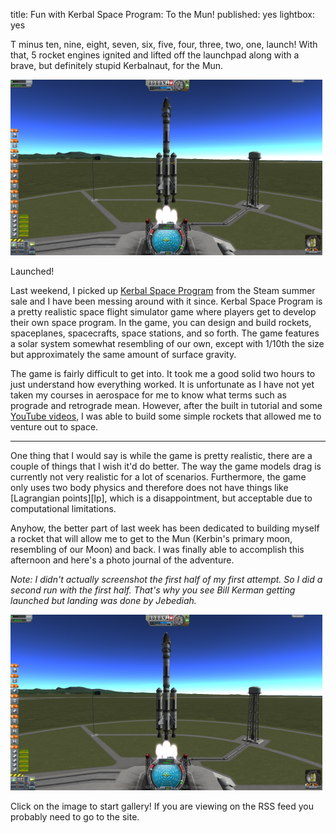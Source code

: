title: Fun with Kerbal Space Program: To the Mun!
published: yes
lightbox: yes

T minus ten, nine, eight, seven, six, five, four, three, two, one, launch! With
that, 5 rocket engines ignited and lifted off the launchpad along with a brave,
but definitely stupid Kerbalnaut, for the Mun.

<div class="center">
  <a href="/static/img/ksp-moon/01-launched.png" title="Launched!" rel="lightbox[aa]"><img src="/static/img/ksp-moon/thumbs/01-launched.png" /></a>
  <p>Launched!</p>
</div>

Last weekend, I picked up [Kerbal Space Program][ksp] from the Steam summer
sale and I have been messing around with it since. Kerbal Space Program is a
pretty realistic space flight simulator game where players get to develop their
own space program. In the game, you can design and build rockets, spaceplanes,
spacecrafts, space stations, and so forth. The game features a solar system
somewhat resembling of our own, except with 1/10th the size but approximately
the same amount of surface gravity.

[ksp]: https://kerbalspaceprogram.com/

The game is fairly difficult to get into. It took me a good solid two hours to
just understand how everything worked. It is unfortunate as I have not yet taken
my courses in aerospace for me to know what terms such as prograde and
retrograde mean. However, after the built in tutorial and some
[YouTube videos][yv], I was able to build some simple rockets that allowed me
to venture out to space.

[yv]: http://www.youtube.com/user/szyzyg

-------------------------------------------------------------------------------

One thing that I would say is while the game is pretty realistic, there are a
couple of things that I wish it'd do better. The way the game models drag is
currently not very realistic for a lot of scenarios. Furthermore, the game only
uses two body physics and therefore does not have things like
[Lagrangian points][lp], which is a disappointment, but acceptable due to
computational limitations.

Anyhow, the better part of last week has been dedicated to building myself a
rocket that will allow me to get to the Mun (Kerbin's primary moon, resembling
of our Moon) and back. I was finally able to accomplish this afternoon and
here's a photo journal of the adventure.

*Note: I didn't actually screenshot the first half of my first attempt. So I
did a second run with the first half. That's why you see Bill Kerman getting
launched but landing was done by Jebediah.*

<div class="center">
<a href="/static/img/ksp-moon/01-launched.png" title="Off the the Mun we go!" rel="lightbox[g]">
  <img src="/static/img/ksp-moon/thumbs/01-launched.png" />
</a>
<a href="/static/img/ksp-moon/02-ditching-stage-1.png" title="Ditching the first two rockets. This rocket uses fuel cross feed." rel="lightbox[g]">
</a>
<a href="/static/img/ksp-moon/03-gravity-turn.png" title="Gravity turn to get into orbit. It's pretty important." rel="lightbox[g]">
</a>
<a href="/static/img/ksp-moon/04-kerbin-orbit.png" title="We reached a stable orbit around Kerbin at 100km." rel="lightbox[g]">
</a>
<a href="/static/img/ksp-moon/05-to-the-mun.png" title="Finding a trajectory to the Mun." rel="lightbox[g]">
</a>
<a href="/static/img/ksp-moon/06-burning-to-moon.png" title="Burning to get away from Kerbin, with the Mun in sight!" rel="lightbox[g]">
</a>
<a href="/static/img/ksp-moon/07-ohai-mun.png" title="Ohai Mun! At this point we enter its Sphere of Influence." rel="lightbox[g]">
</a>
<a href="/static/img/ksp-moon/08-orbital-insertion.png" title="We have to slow down in order to insert ourselves into the Mun's orbit." rel="lightbox[g]">
</a>
<a href="/static/img/ksp-moon/09-orbital-insertion-burn.png" title="Burning to orbital insertion." rel="lightbox[g]">
</a>
<a href="/static/img/ksp-moon/10-slow-down-mun.png" title="Slowing down so I can get ready to land." rel="lightbox[g]">
</a>
<a href="/static/img/ksp-moon/11-munlanding.png" title="Landing trajectory is set!" rel="lightbox[g]">
</a>
<a href="/static/img/ksp-moon/12-ready-to-land-mun.png" title="Landing struts are out and we are almost there! :D" rel="lightbox[g]">
</a>
<a href="/static/img/ksp-moon/13-landed-on-mun.png" title="Landed on the Mun! Look at this lovely shot of the lander, the flag, the Mun, and Kerbin. :)" rel="lightbox[g]">
</a>
<a href="/static/img/ksp-moon/14-lift-off-mun.png" title="Lift off! From the Mun this time!" rel="lightbox[g]">
</a>
<a href="/static/img/ksp-moon/15-mun-orbit.png" title="On track to a Mun orbit so we can go home. Look at the lovely engine glow." rel="lightbox[g]">
</a>
<a href="/static/img/ksp-moon/16-leaving-mun.png" title="Trajectory all set for aerobraking back on Kerbin." rel="lightbox[g]">
</a>
<a href="/static/img/ksp-moon/17-bai-moon.png" title="One last look at the Mun!" rel="lightbox[g]">
</a>
<a href="/static/img/ksp-moon/18-hai-earth.png" title="Home. Isn't it lovely?" rel="lightbox[g]">
</a>
<a href="/static/img/ksp-moon/19-enter-atmosphere.png" title="Love the glow on the edge of the atmosphere!" rel="lightbox[g]">
</a>
<a href="/static/img/ksp-moon/20-separating-final-stage.png" title="The last stage is pretty useless now. It is separated and allowed to be burned up in the atmosphere." rel="lightbox[g]">
</a>
<a href="/static/img/ksp-moon/21-prepare-for-land.png" title="Aligning ourselves for braking. Such beauty, I mean the sun on the horizon." rel="lightbox[g]">
</a>
<a href="/static/img/ksp-moon/22-deploy-parachute.png" title="Partially deploying our parachute below the speed of sound. Only 6km away from home!" rel="lightbox[g]">
</a>
<a href="/static/img/ksp-moon/23-full-parachute.png" title="Full parachute deploys at 500m, slowing us to a speed that is safe for landing. Landing right near the coast, too!" rel="lightbox[g]">
</a>
<a href="/static/img/ksp-moon/24-splashed-down.png" title="Home sweet home. Well, until a ship comes and picks us up." rel="lightbox[g]">
</a>
<p>Click on the image to start gallery! If you are viewing on the RSS feed you probably need to go to the site.</p>
</div>